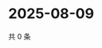 # 2025-08-09

共 0 条

<!-- BEGIN ZHIHUQUESTIONS -->
<!-- 最后更新时间 Sat Aug 09 2025 14:16:35 GMT+0800 (China Standard Time) -->

<!-- END ZHIHUQUESTIONS -->
